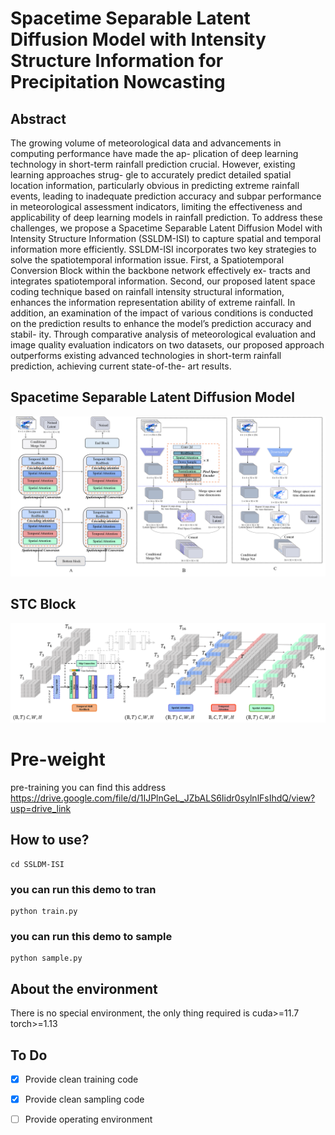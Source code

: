 # Spacetime Separable Latent Diffusion Model with Intensity Structure Information for Precipitation Nowcasting

## Abstract
The growing volume of meteorological data and
advancements in computing performance have made the ap-
plication of deep learning technology in short-term rainfall
prediction crucial. However, existing learning approaches strug-
gle to accurately predict detailed spatial location information,
particularly obvious in predicting extreme rainfall events, leading
to inadequate prediction accuracy and subpar performance in
meteorological assessment indicators, limiting the effectiveness
and applicability of deep learning models in rainfall prediction.
To address these challenges, we propose a Spacetime Separable
Latent Diffusion Model with Intensity Structure Information
(SSLDM-ISI) to capture spatial and temporal information more
efficiently. SSLDM-ISI incorporates two key strategies to solve
the spatiotemporal information issue. First, a Spatiotemporal
Conversion Block within the backbone network effectively ex-
tracts and integrates spatiotemporal information. Second, our
proposed latent space coding technique based on rainfall intensity
structural information, enhances the information representation
ability of extreme rainfall. In addition, an examination of the
impact of various conditions is conducted on the prediction
results to enhance the model’s prediction accuracy and stabil-
ity. Through comparative analysis of meteorological evaluation
and image quality evaluation indicators on two datasets, our
proposed approach outperforms existing advanced technologies
in short-term rainfall prediction, achieving current state-of-the-
art results.


## 

## Spacetime Separable Latent Diffusion Model
<img src="img/latent.png" alt="Alt text" title="Optional title" />

## STC Block
<img src="img/STB.png" alt="Alt text" title="Optional title" />


# Pre-weight
pre-training you can find this address
https://drive.google.com/file/d/1IJPlnGeL_JZbALS6Iidr0sylnlFsIhdQ/view?usp=drive_link

## How to use?
```
cd SSLDM-ISI
```
### you can run this demo to tran
```
python train.py
```
### you can run this demo to sample
```
python sample.py
```
## About the environment
There is no special environment, the only thing required is cuda>=11.7 torch>=1.13
## To Do

- [x] Provide clean training code
- [x] Provide clean sampling code
- [ ] Provide operating environment


            
